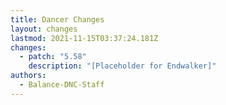 ```yaml
---
title: Dancer Changes
layout: changes
lastmod: 2021-11-15T03:37:24.181Z
changes:
  - patch: "5.58"
    description: "[Placeholder for Endwalker]"
authors:
  - Balance-DNC-Staff
---
```

